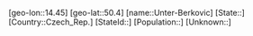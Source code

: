 ﻿---
location: [50.4,14.45]
mapzoom: [7,12] 
mapmarker: city 
type: City
tags:
- geo/City


SpocWebEntityId: 35117
isDeleted: false
confidential: public

---
[geo-lon::14.45]
[geo-lat::50.4]
[name::Unter-Berkovic]
[State::]
[Country::Czech_Rep.]
[StateId::]
[Population::]
[Unknown::]

